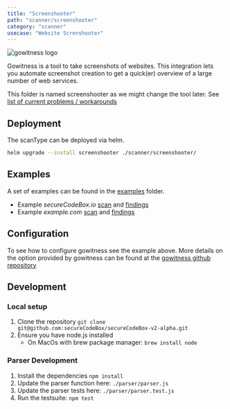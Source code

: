 ```yaml
---
title: "Screenshooter"
path: "scanner/screenshooter"
category: "scanner"
usecase: "Website Screnshooter"
---
```


![gowitness logo](https://raw.githubusercontent.com/sensepost/gowitness/master/images/gowitness-logo.png)

Gowitness is a tool to take screenshots of websites. This integration lets you automate screenshot creation to get a quick(er) overview of a large number of web services.

This folder is named screenshooter as we might change the tool later. See [list of current problems / workarounds](./scanner/readme.md)

<!-- end -->

## Deployment

The scanType can be deployed via helm.

```bash
helm upgrade --install screenshooter ./scanner/screenshooter/
```

## Examples

A set of examples can be found in the [examples](./examples) folder.

- Example _secureCodeBox.io_ [scan](./examples/secureCodeBox.io/scan.yaml) and [findings](./examples/secureCodeBox.io/findings.yaml)
- Example _example.com_ [scan](./examples/secureCodeBox.io/scan.yaml) and [findings](./examples/secureCodeBox.io/findings.yaml)

## Configuration

To see how to configure gowitness see the example above.
More details on the option provided by gowitness can be found at the [gowitness github repository](https://github.com/sensepost/gowitness#usage-examples)

## Development

### Local setup

1. Clone the repository `git clone git@github.com:secureCodeBox/secureCodeBox-v2-alpha.git`
2. Ensure you have node.js installed
   - On MacOs with brew package manager: `brew install node`

### Parser Development

1. Install the dependencies `npm install`
2. Update the parser function here: `./parser/parser.js`
3. Update the parser tests here: `./parser/parser.test.js`
4. Run the testsuite: `npm test`
